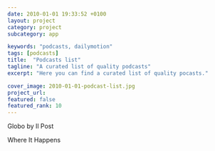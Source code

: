 ```yaml
---
date: 2010-01-01 19:33:52 +0100
layout: project
category: project
subcategory: app

keywords: "podcasts, dailymotion"
tags: [podcasts]
title:  "Podcasts list"
tagline: "A curated list of quality podcasts"
excerpt: "Here you can find a curated list of quality pocasts."

cover_image: 2010-01-01-podcast-list.jpg
project_url: 
featured: false
featured_rank: 10
---
```


Globo by Il Post

<div class="video-wrapper">
  <script src="https://geo.dailymotion.com/player/xbqd7.js" data-video="kA8AiAmNd3Vc00yJrM8"></script>
</div>


Where It Happens

<div class="video-wrapper">
  <script src="https://geo.dailymotion.com/player/xbqd7.js" data-video="k5GZTyg4sOJnZsyJtPZ"></script>
</div>